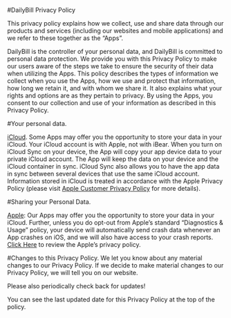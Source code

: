 #DailyBill Privacy Policy

This privacy policy explains how we collect, use and share data through our products and services (including our websites and mobile applications) and we refer to these together as the “Apps”.

DailyBill is the controller of your personal data, and DailyBill is committed to personal data protection. We provide you with this Privacy Policy to make our users aware of the steps we take to ensure the security of their data when utilizing the Apps. This policy describes the types of information we collect when you use the Apps, how we use and protect that information, how long we retain it, and with whom we share it. It also explains what your rights and options are as they pertain to privacy.  By using the Apps, you consent to our collection and use of your information as described in this Privacy Policy.

#Your personal data.

<u>iCloud</u>. Some Apps may offer you the opportunity to store your data in your iCloud. Your iCloud account is with Apple, not with iBear. When you turn on iCloud Sync on your device, the App will copy your app device data to your private iCloud account. The App will keep the data on your device and the iCloud container in sync. iCloud Sync also allows you to have the app data in sync between several devices that use the same iCloud account. Information stored in iCloud is treated in accordance with the Apple Privacy Policy (please visit [Apple Customer Privacy Policy](http://www.apple.com/legal/privacy/) for more details).

#Sharing your Personal Data.

<u>Apple</u>: Our Apps may offer you the opportunity to store your data in your iCloud. Further, unless you do opt-out from Apple’s standard “Diagnostics & Usage” policy, your device will automatically send crash data whenever an App crashes on iOS, and we will also have access to your crash reports. [Click Here](https://www.apple.com/legal/privacy/) to review the Apple’s privacy policy.

#Changes to this Privacy Policy.
We let you know about any material changes to our Privacy Policy. If we decide to make material changes to our Privacy Policy, we will tell you on our website.

Please also periodically check back for updates!

You can see the last updated date for this Privacy Policy at the top of the policy.

